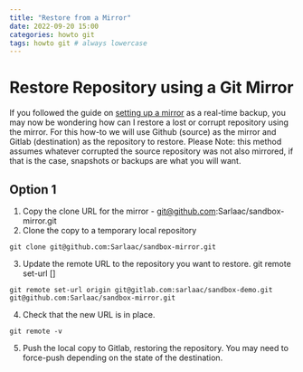 ```yaml
---
title: "Restore from a Mirror"
date: 2022-09-20 15:00
categories: howto git
tags: howto git # always lowercase
---
```


# Restore Repository using a Git Mirror

If you followed the guide on [setting up a mirror](https://sarlaac.github.io/posts/gitlab-mirror/) as a real-time backup, you may now be wondering how can I restore a lost or corrupt repository using the mirror. For this how-to we will use Github (source) as the mirror and Gitlab (destination) as the repository to restore. Please Note: this method assumes whatever corrupted the source repository was not also mirrored, if that is the case, snapshots or backups are what you will want.

## Option 1

1. Copy the clone URL for the mirror - git@github.com:Sarlaac/sandbox-mirror.git
2. Clone the copy to a temporary local repository

```git clone git@github.com:Sarlaac/sandbox-mirror.git```

3. Update the remote URL to the repository you want to restore. git remote set-url <name> <newurl> [<oldurl>]

```git remote set-url origin git@gitlab.com:sarlaac/sandbox-demo.git git@github.com:Sarlaac/sandbox-mirror.git```

4. Check that the new URL is in place.

```git remote -v```
  
5. Push the local copy to Gitlab, restoring the repository. You may need to force-push depending on the state of the destination.
